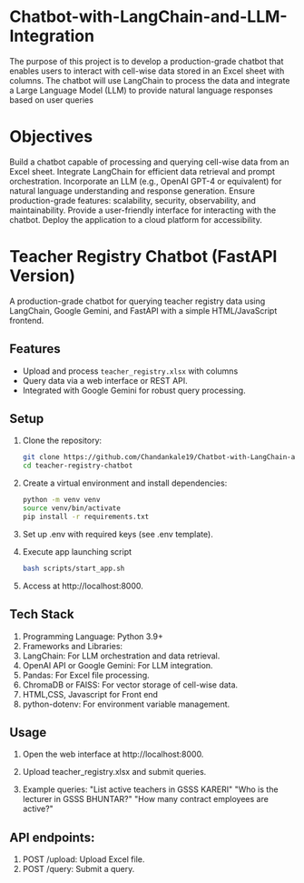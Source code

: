 # Chatbot-with-LangChain-and-LLM-Integration
The purpose of this project is to develop a production-grade chatbot that enables users to interact with cell-wise data stored in an Excel sheet with columns. The chatbot will use LangChain to process the data and integrate a Large Language Model (LLM) to provide natural language responses based on user queries

# Objectives
Build a chatbot capable of processing and querying cell-wise data from an Excel sheet.
Integrate LangChain for efficient data retrieval and prompt orchestration.
Incorporate an LLM (e.g., OpenAI GPT-4 or equivalent) for natural language understanding and response generation.
Ensure production-grade features: scalability, security, observability, and maintainability.
Provide a user-friendly interface for interacting with the chatbot.
Deploy the application to a cloud platform for accessibility.

# Teacher Registry Chatbot (FastAPI Version)
A production-grade chatbot for querying teacher registry data using LangChain, Google Gemini, and FastAPI with a simple HTML/JavaScript frontend.

## Features
- Upload and process `teacher_registry.xlsx` with columns
- Query data via a web interface or REST API.
- Integrated with Google Gemini for robust query processing.

## Setup
1. Clone the repository:
   ```bash
   git clone https://github.com/Chandankale19/Chatbot-with-LangChain-and-LLM-Integration.git
   cd teacher-registry-chatbot
   
2. Create a virtual environment and install dependencies:
   ```bash
   python -m venv venv
   source venv/bin/activate
   pip install -r requirements.txt
   
3. Set up .env with required keys (see .env template).   


4. Execute app launching script
   ```bash
   bash scripts/start_app.sh
   
5. Access at http://localhost:8000.   

## Tech Stack

1. Programming Language: Python 3.9+
2. Frameworks and Libraries:
3. LangChain: For LLM orchestration and data retrieval.
4. OpenAI API or Google Gemini: For LLM integration.
5. Pandas: For Excel file processing.
6. ChromaDB or FAISS: For vector storage of cell-wise data.
7. HTML,CSS, Javascript for Front end
8. python-dotenv: For environment variable management.

## Usage

1. Open the web interface at http://localhost:8000.

2. Upload teacher_registry.xlsx and submit queries.

3. Example queries:
"List active teachers in GSSS KARERI"
"Who is the lecturer in GSSS BHUNTAR?"
"How many contract employees are active?"

## API endpoints:
1. POST /upload: Upload Excel file.
2. POST /query: Submit a query.


